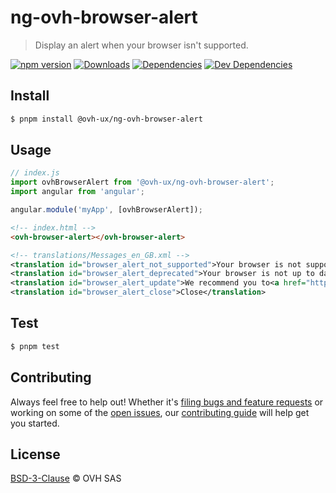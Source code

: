 # ng-ovh-browser-alert

> Display an alert when your browser isn't supported.

[![npm version](https://badgen.net/npm/v/@ovh-ux/ng-ovh-browser-alert)](https://www.npmjs.com/package/@ovh-ux/ng-ovh-browser-alert) [![Downloads](https://badgen.net/npm/dt/@ovh-ux/ng-ovh-browser-alert)](https://npmjs.com/package/@ovh-ux/ng-ovh-browser-alert) [![Dependencies](https://badgen.net/david/dep/ovh/manager/packages/components/ng-ovh-browser-alert)](https://npmjs.com/package/@ovh-ux/ng-ovh-browser-alert?activeTab=dependencies) [![Dev Dependencies](https://badgen.net/david/dev/ovh/manager/packages/components/ng-ovh-browser-alert)](https://npmjs.com/package/@ovh-ux/ng-ovh-browser-alert?activeTab=dependencies)

## Install

```sh
$ pnpm install @ovh-ux/ng-ovh-browser-alert
```

## Usage

```js
// index.js
import ovhBrowserAlert from '@ovh-ux/ng-ovh-browser-alert';
import angular from 'angular';

angular.module('myApp', [ovhBrowserAlert]);
```

```html
<!-- index.html -->
<ovh-browser-alert></ovh-browser-alert>
```

```xml
<!-- translations/Messages_en_GB.xml -->
<translation id="browser_alert_not_supported">Your browser is not supported and may contain security vulnerabilities.</translation>
<translation id="browser_alert_deprecated">Your browser is not up to date and may contain security or compatibility vulnerabilities.</translation>
<translation id="browser_alert_update">We recommend you to<a href="http://outdatedbrowser.com/fr" class="alert-link" target="_blank">update your browser</a> in order to benefit a better experience.</translation>
<translation id="browser_alert_close">Close</translation>
```

## Test

```sh
$ pnpm test
```

## Contributing

Always feel free to help out! Whether it's [filing bugs and feature requests](https://github.com/ovh/manager/issues/new) or working on some of the [open issues](https://github.com/ovh/manager/issues), our [contributing guide](https://github.com/ovh/manager/blob/master/CONTRIBUTING.md) will help get you started.

## License

[BSD-3-Clause](LICENSE) © OVH SAS
